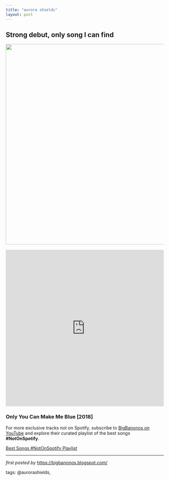 ```yaml
---
title: "aurora shields"
layout: post
---
```

<h2>
Strong debut, only song I can find</h2>
<div class="separator" >
<a href="https://i.scdn.co/image/a1c0b79c07f648f6418207bea101e4a7190ea682" imageanchor="1"><img border="0" data-original-height="640" data-original-width="639" height="640" src="https://i.scdn.co/image/a1c0b79c07f648f6418207bea101e4a7190ea682" width="638" /></a></div>
<br />
<iframe allow="autoplay; encrypted-media" allowfullscreen="" frameborder="0" height="500" src="https://www.youtube.com/embed/videoseries?list=PLtuNtuTatqI0O6kz_ztRlEt-oolkm-a9b" width="100%"></iframe> <br />
<h3>
Only You Can Make Me Blue [2018]</h3>


<!--Subscribe and Playlist Links-->
<div>
    <p>For more exclusive tracks not on Spotify, subscribe to <a href="https://www.youtube.com/@BigBanonos" target="_blank">BigBanonos on YouTube</a> and explore their curated playlist of the best songs <strong>#NotOnSpotify</strong>.</p>
    <p><a href="https://www.youtube.com/playlist?list=PLtuNtuTatqI0kFahUCbtbfenC_ET5O_tr" target="_blank">Best Songs #NotOnSpotify Playlist<br /></a></p></div>

<hr />

<p><em>first posted by</em> <a href="https://bigbanonos.blogspot.com/" rel="noopener" target="_new">https://bigbanonos.blogspot.com/</a></p>

<p>tags: @aurorashields,</p>
